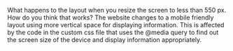 What happens to the layout when you resize the screen to less than 550 px. How do you think that works?
    The website changes to a mobile friendly layout using more vertical space for displaying information.
    This is affected by the code in the custom css file that uses the @media query to find out the screen size of the device and display information appropriately.